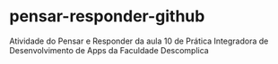 # pensar-responder-github
Atividade do Pensar e Responder da aula 10 de Prática Integradora de Desenvolvimento de Apps da Faculdade Descomplica
